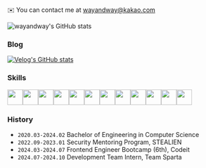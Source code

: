 ✉️ You can contact me at wayandway@kakao.com

![wayandway's GitHub stats](https://github-readme-stats.vercel.app/api?username=wayandway&show_icons=true&theme=graywhite)

### Blog
[![Velog's GitHub stats](https://velog-readme-stats.vercel.app/api?name=wayandway)](https://velog.io/@wayandway/posts)

### Skills
<img src='https://github.com/user-attachments/assets/b5fb145f-d870-46b6-b015-05131dc93206' width=35/><img src='https://github.com/user-attachments/assets/c14780aa-3bfd-484d-8a6a-ebee0b49e8d7' width=35/><img src='https://github.com/user-attachments/assets/bf6d7b2e-455e-4332-ba2f-fc0b9f4f76d9' width=35/><img src='https://github.com/user-attachments/assets/046bc226-d396-401d-b3a8-b4422884437c' width=35/><img src='https://github.com/user-attachments/assets/e94135da-0e8a-421b-aeae-45d69112a3f9' width=35/><img src='https://github.com/user-attachments/assets/385e0e43-e821-4f0c-a4f7-d1e3e853510c' width=35/><img src='https://github.com/user-attachments/assets/6f2c4565-2cb6-480d-83fe-b7ee7fecd671' width=35/><img src='https://github.com/user-attachments/assets/605e9e76-1a4c-4ae7-b88f-8e2754915929' width=35/><img src='https://github.com/user-attachments/assets/d7954cec-8970-4598-87e3-8f1a5bbf6a23' width=35/><img src='https://github.com/user-attachments/assets/1f8f735d-3dbb-49b9-a8d4-340f304ad86c' width=35/><img src='https://github.com/user-attachments/assets/81307ca5-34a9-4fb6-bbef-c028f1562ec5' width=35/><img src='https://github.com/user-attachments/assets/68bc02e6-e2fe-4be1-9b59-0c4db7330985' width=35/>

### History
- `2020.03-2024.02` Bachelor of Engineering in Computer Science
- `2022.09-2023.01` Security Mentoring Program, STEALIEN
- `2024.03-2024.07` Frontend Engineer Bootcamp (6th), Codeit
- `2024.07-2024.10` Development Team Intern, Team Sparta
